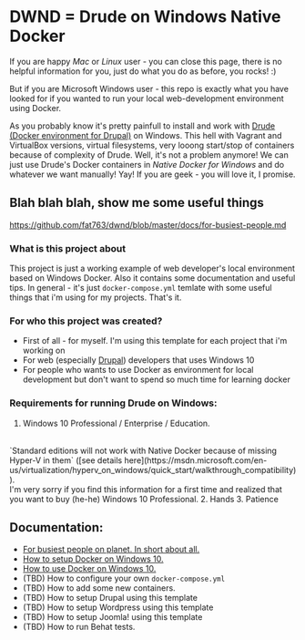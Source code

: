 # DWND = **D**rude on **W**indows **N**ative **D**ocker

If you are happy *Mac* or *Linux* user - you can close this page, there is no helpful information for you, just do what you do as before, you rocks! :) 

But if you are Microsoft Windows user - this repo is exactly what you have looked for if you wanted to run your local web-development environment using Docker.

As you probably know it's pretty painfull to install and work with [Drude (Docker environment for Drupal)](https://github.com/blinkreaction/drude) on Windows. This hell with Vagrant and VirtualBox versions, virtual filesystems, very looong start/stop of containers because of complexity of Drude. Well, it's not a problem anymore! We can just use Drude's Docker containers in *Native Docker for Windows* and do whatever we want manually! Yay! If you are geek - you will love it, I promise.

## Blah blah blah, show me some useful things
https://github.com/fat763/dwnd/blob/master/docs/for-busiest-people.md

### What is this project about
This project is just a working example of web developer's local environment based on Windows Docker. Also it contains some documentation and useful tips. In general - it's just `docker-compose.yml` temlate with some useful things that i'm using for my projects. That's it.

### For who this project was created?
- First of all - for myself. I'm using this template for each project that i'm working on
- For web (especially [Drupal](https://drupal.org)) developers that uses Windows 10
- For people who wants to use Docker as environment for local development but don't want to spend so much time for learning docker

### Requirements for running Drude on Windows:
1. Windows 10 Professional / Enterprise / Education.
</br>
`Standard editions will not work with Native Docker because of missing Hyper-V in them` ([see details here](https://msdn.microsoft.com/en-us/virtualization/hyperv_on_windows/quick_start/walkthrough_compatibility)).
<br/>
I'm very sorry if you find this information for a first time and realized that you want to buy (he-he) Windows 10 Professional. 
2. Hands
3. Patience

## Documentation: 
- [For busiest people on planet. In short about all.](https://github.com/fat763/dwnd/blob/master/docs/for-busiest-people.md)
- [How to setup Docker on Windows 10.](https://github.com/fat763/dwnd/blob/master/docs/setup.md)
- [How to use Docker on Windows 10.](https://github.com/fat763/dwnd/blob/master/docs/usage.md)
- (TBD) How to configure your own `docker-compose.yml`
- (TBD) How to add some new containers.
- (TBD) How to setup Drupal using this template
- (TBD) How to setup Wordpress using this template
- (TBD) How to setup Joomla! using this template
- (TBD) How to run Behat tests.
